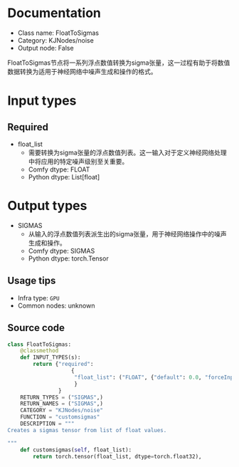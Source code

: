 
# Documentation
- Class name: FloatToSigmas
- Category: KJNodes/noise
- Output node: False

FloatToSigmas节点将一系列浮点数值转换为sigma张量，这一过程有助于将数值数据转换为适用于神经网络中噪声生成和操作的格式。

# Input types
## Required
- float_list
    - 需要转换为sigma张量的浮点数值列表。这一输入对于定义神经网络处理中将应用的特定噪声级别至关重要。
    - Comfy dtype: FLOAT
    - Python dtype: List[float]

# Output types
- SIGMAS
    - 从输入的浮点数值列表派生出的sigma张量，用于神经网络操作中的噪声生成和操作。
    - Comfy dtype: SIGMAS
    - Python dtype: torch.Tensor


## Usage tips
- Infra type: `GPU`
- Common nodes: unknown


## Source code
```python
class FloatToSigmas:
    @classmethod
    def INPUT_TYPES(s):
        return {"required":
                    {
                     "float_list": ("FLOAT", {"default": 0.0, "forceInput": True}),
                     }
                }
    RETURN_TYPES = ("SIGMAS",)
    RETURN_NAMES = ("SIGMAS",)
    CATEGORY = "KJNodes/noise"
    FUNCTION = "customsigmas"
    DESCRIPTION = """
Creates a sigmas tensor from list of float values.  

"""
    def customsigmas(self, float_list):
        return torch.tensor(float_list, dtype=torch.float32),

```
